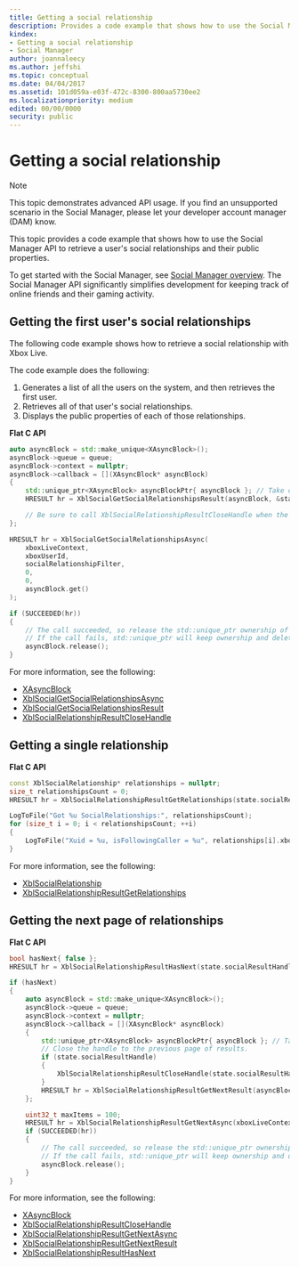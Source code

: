 ```yaml
---
title: Getting a social relationship
description: Provides a code example that shows how to use the Social Manager API to retrieve a user's social relationships and their public properties.
kindex:
- Getting a social relationship
- Social Manager
author: joannaleecy
ms.author: jeffshi
ms.topic: conceptual
ms.date: 04/04/2017
ms.assetid: 101d059a-e03f-472c-8300-800aa5730ee2
ms.localizationpriority: medium
edited: 00/00/0000
security: public
---
```


# Getting a social relationship
> [!NOTE]
> This topic demonstrates advanced API usage. If you find an unsupported scenario in the Social Manager, please let your developer account manager (DAM) know.

This topic provides a code example that shows how to use the Social Manager API to retrieve a user's social relationships and their public properties.

To get started with the Social Manager, see [Social Manager overview](../../social-manager/live-social-manager-overview.md).
The Social Manager API significantly simplifies development for keeping track of online friends and their gaming activity.

## Getting the first user's social relationships

The following code example shows how to retrieve a social relationship with Xbox Live.

The code example does the following:

1. Generates a list of all the users on the system, and then retrieves the first user.
2. Retrieves all of that user's social relationships.
3. Displays the public properties of each of those relationships.

**Flat C API**

```cpp
auto asyncBlock = std::make_unique<XAsyncBlock>(); 
asyncBlock->queue = queue;
asyncBlock->context = nullptr;
asyncBlock->callback = [](XAsyncBlock* asyncBlock)
{
    std::unique_ptr<XAsyncBlock> asyncBlockPtr{ asyncBlock }; // Take over ownership of XAsyncBlock*.
    HRESULT hr = XblSocialGetSocialRelationshipsResult(asyncBlock, &state.socialResultHandle);

    // Be sure to call XblSocialRelationshipResultCloseHandle when the result object is no longer needed.
};

HRESULT hr = XblSocialGetSocialRelationshipsAsync(
    xboxLiveContext,
    xboxUserId,
    socialRelationshipFilter,
    0,
    0,
    asyncBlock.get()
);

if (SUCCEEDED(hr))
{
    // The call succeeded, so release the std::unique_ptr ownership of XAsyncBlock* because the callback will take over ownership.
    // If the call fails, std::unique_ptr will keep ownership and delete XAsyncBlock*.
    asyncBlock.release();
}
```

For more information, see the following:

* [XAsyncBlock](../../../../../reference/system/xasync/structs/xasyncblock.md)
* [XblSocialGetSocialRelationshipsAsync](../../../../../reference/live/xsapi-c/social_c/functions/xblsocialgetsocialrelationshipsasync.md)
* [XblSocialGetSocialRelationshipsResult](../../../../../reference/live/xsapi-c/social_c/functions/xblsocialgetsocialrelationshipsresult.md)
* [XblSocialRelationshipResultCloseHandle](../../../../../reference/live/xsapi-c/social_c/functions/xblsocialrelationshipresultclosehandle.md)

## Getting a single relationship

**Flat C API**

```cpp
const XblSocialRelationship* relationships = nullptr;
size_t relationshipsCount = 0;
HRESULT hr = XblSocialRelationshipResultGetRelationships(state.socialResultHandle, &relationships, &relationshipsCount);

LogToFile("Got %u SocialRelationships:", relationshipsCount);
for (size_t i = 0; i < relationshipsCount; ++i)
{
    LogToFile("Xuid = %u, isFollowingCaller = %u", relationships[i].xboxUserId, relationships[i].isFollowingCaller);
}
```

For more information, see the following:

* [XblSocialRelationship](../../../../../reference/live/xsapi-c/social_c/structs/xblsocialrelationship.md)
* [XblSocialRelationshipResultGetRelationships](../../../../../reference/live/xsapi-c/social_c/functions/xblsocialrelationshipresultgetrelationships.md)











## Getting the next page of relationships


**Flat C API**


```cpp
bool hasNext{ false };
HRESULT hr = XblSocialRelationshipResultHasNext(state.socialResultHandle, &hasNext);

if (hasNext)
{
    auto asyncBlock = std::make_unique<XAsyncBlock>(); 
    asyncBlock->queue = queue;
    asyncBlock->context = nullptr;
    asyncBlock->callback = [](XAsyncBlock* asyncBlock)
    {
        std::unique_ptr<XAsyncBlock> asyncBlockPtr{ asyncBlock }; // Take over ownership of XAsyncBlock*.
        // Close the handle to the previous page of results.
        if (state.socialResultHandle)
        {
            XblSocialRelationshipResultCloseHandle(state.socialResultHandle);
        }
        HRESULT hr = XblSocialRelationshipResultGetNextResult(asyncBlock, &state.socialResultHandle);
    };

    uint32_t maxItems = 100;
    HRESULT hr = XblSocialRelationshipResultGetNextAsync(xboxLiveContext, state.socialResultHandle, maxItems, asyncBlock.get());
    if (SUCCEEDED(hr))
    {
        // The call succeeded, so release the std::unique_ptr ownership of XAsyncBlock* because the callback will take over ownership.
        // If the call fails, std::unique_ptr will keep ownership and delete XAsyncBlock*.
        asyncBlock.release();
    }
}
```

For more information, see the following:

* [XAsyncBlock](../../../../../reference/system/xasync/structs/xasyncblock.md)
* [XblSocialRelationshipResultCloseHandle](../../../../../reference/live/xsapi-c/social_c/functions/xblsocialrelationshipresultclosehandle.md)
* [XblSocialRelationshipResultGetNextAsync](../../../../../reference/live/xsapi-c/social_c/functions/xblsocialrelationshipresultgetnextasync.md)
* [XblSocialRelationshipResultGetNextResult](../../../../../reference/live/xsapi-c/social_c/functions/xblsocialrelationshipresultgetnextresult.md)
* [XblSocialRelationshipResultHasNext](../../../../../reference/live/xsapi-c/social_c/functions/xblsocialrelationshipresulthasnext.md)
